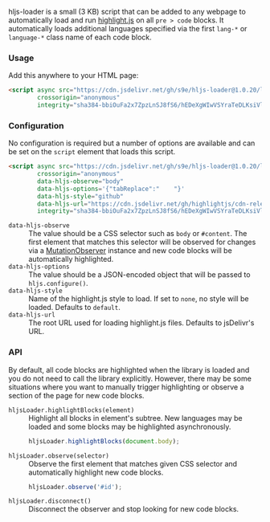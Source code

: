 hljs-loader is a small (3 KB) script that can be added to any webpage to automatically load and run [highlight.js](https://highlightjs.org/) on all `pre > code` blocks. It automatically loads additional languages specified via the first `lang-*` or `language-*` class name of each code block.


### Usage

Add this anywhere to your HTML page:

```html
<script async src="https://cdn.jsdelivr.net/gh/s9e/hljs-loader@1.0.20/loader.min.js"
        crossorigin="anonymous"
        integrity="sha384-bbiOuFa2x7ZpzLnSJ8fS6/hEDeXgWIwVSYraTeDLKsiVlqaIU9r8MVsxqOIb+TMF"></script>
```


### Configuration

No configuration is required but a number of options are available and can be set on the `script` element that loads this script.

```html
<script async src="https://cdn.jsdelivr.net/gh/s9e/hljs-loader@1.0.20/loader.min.js"
        crossorigin="anonymous"
        data-hljs-observe="body"
        data-hljs-options='{"tabReplace":"    "}'
        data-hljs-style="github"
        data-hljs-url="https://cdn.jsdelivr.net/gh/highlightjs/cdn-release@10.7.0/build/"
        integrity="sha384-bbiOuFa2x7ZpzLnSJ8fS6/hEDeXgWIwVSYraTeDLKsiVlqaIU9r8MVsxqOIb+TMF"></script>
```

<dl>
<dt><code>data-hljs-observe</code></dt>
<dd>The value should be a CSS selector such as <code>body</code> or <code>#content</code>. The first element that matches this selector will be observed for changes via a <a href="https://developer.mozilla.org/en-US/docs/Web/API/MutationObserver">MutationObserver</a> instance and new code blocks will be automatically highlighted.</dd>

<dt><code>data-hljs-options</code></dt>
<dd>The value should be a JSON-encoded object that will be passed to <code>hljs.configure()</code>.</dd>

<dt><code>data-hljs-style</code></dt>
<dd>Name of the highlight.js style to load. If set to <code>none</code>, no style will be loaded. Defaults to <code>default</code>.</dd>

<dt><code>data-hljs-url</code></dt>
<dd>The root URL used for loading highlight.js files. Defaults to jsDelivr's URL.</dd>
</dl>


### API

By default, all code blocks are highlighted when the library is loaded and you do not need to call the library explicitly. However, there may be some situations where you want to manually trigger highlighting or observe a section of the page for new code blocks.

<dl>
<dt><code>hljsLoader.highlightBlocks(element)</code></dt>
<dd>Highlight all blocks in element's subtree. New languages may be loaded and some blocks may be highlighted asynchronously.

```js
hljsLoader.highlightBlocks(document.body);
```
</dd>

<dt><code>hljsLoader.observe(selector)</code></dt>
<dd>Observe the first element that matches given CSS selector and automatically highlight new code blocks.

```js
hljsLoader.observe('#id');
```
</dd>

<dt><code>hljsLoader.disconnect()</code></dt>
<dd>Disconnect the observer and stop looking for new code blocks.</dd>
</dl>
